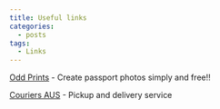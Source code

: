 ```yaml
---
title: Useful links
categories:
  - posts
tags:
  - Links  
---
```


[Odd Prints](https://www.oddprints.com/) - Create passport photos simply and free!!

[Couriers AUS](https://www.sendle.com/) - Pickup and delivery service